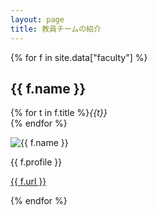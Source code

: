 ```yaml
---
layout: page
title: 教員チームの紹介
---
```


<div class="row">

{% for f in site.data["faculty"] %}
<div class="col-md-12 panel panel-default">
  <div class="panel-body">
  <h2>{{ f.name }}</h2>
  <p>{% for t in f.title %}<em>{{t}}</em><br />{% endfor %}</p>
  <img src="/images/faculty/{{ f.photo }}" alt="{{ f.name }}" class="media-object img-circle">
  <p>{{ f.profile }}</p>
  <p><a href="{{ f.url }}">{{ f.url }}</a></p>
  </div>
</div>
{% endfor %}

</div>
